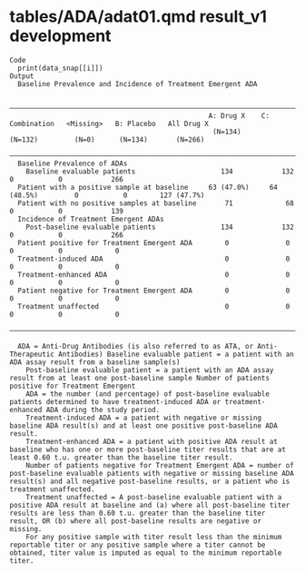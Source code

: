 # tables/ADA/adat01.qmd result_v1 development

    Code
      print(data_snap[[i]])
    Output
      Baseline Prevalence and Incidence of Treatment Emergent ADA
      
      —————————————————————————————————————————————————————————————————————————————————————————————————————————————————
                                                     A: Drug X    C: Combination   <Missing>   B: Placebo   All Drug X 
                                                      (N=134)        (N=132)         (N=0)      (N=134)       (N=266)  
      —————————————————————————————————————————————————————————————————————————————————————————————————————————————————
      Baseline Prevalence of ADAs                                                                                      
        Baseline evaluable patients                     134            132             0           0            266    
      Patient with a positive sample at baseline     63 (47.0%)     64 (48.5%)         0           0        127 (47.7%)
      Patient with no positive samples at baseline       71             68             0           0            139    
      Incidence of Treatment Emergent ADAs                                                                             
        Post-baseline evaluable patients                134            132             0           0            266    
      Patient positive for Treatment Emergent ADA        0              0              0           0             0     
      Treatment-induced ADA                              0              0              0           0             0     
      Treatment-enhanced ADA                             0              0              0           0             0     
      Patient negative for Treatment Emergent ADA        0              0              0           0             0     
      Treatment unaffected                               0              0              0           0             0     
      —————————————————————————————————————————————————————————————————————————————————————————————————————————————————
      
      ADA = Anti-Drug Antibodies (is also referred to as ATA, or Anti-Therapeutic Antibodies) Baseline evaluable patient = a patient with an ADA assay result from a baseline sample(s)
        Post-baseline evaluable patient = a patient with an ADA assay result from at least one post-baseline sample Number of patients positive for Treatment Emergent
        ADA = the number (and percentage) of post-baseline evaluable patients determined to have treatment-induced ADA or treatment-enhanced ADA during the study period.
        Treatment-induced ADA = a patient with negative or missing baseline ADA result(s) and at least one positive post-baseline ADA result.
        Treatment-enhanced ADA = a patient with positive ADA result at baseline who has one or more post-baseline titer results that are at least 0.60 t.u. greater than the baseline titer result.
        Number of patients negative for Treatment Emergent ADA = number of post-baseline evaluable patients with negative or missing baseline ADA result(s) and all negative post-baseline results, or a patient who is treatment unaffected.
        Treatment unaffected = A post-baseline evaluable patient with a positive ADA result at baseline and (a) where all post-baseline titer results are less than 0.60 t.u. greater than the baseline titer result, OR (b) where all post-baseline results are negative or missing.
        For any positive sample with titer result less than the minimum reportable titer or any positive sample where a titer cannot be obtained, titer value is imputed as equal to the minimum reportable titer.

